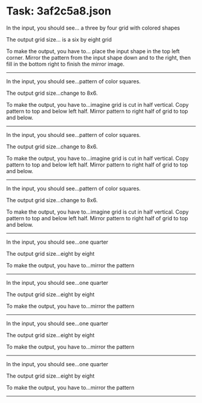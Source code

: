# Task: 3af2c5a8.json

In the input, you should see... a three by four grid with colored shapes

The output grid size... is a six by eight grid

To make the output, you have to... place the input shape in the top left corner. Mirror the pattern from the input shape down and to the right, then fill in the bottom right to finish the mirror image.

---

In the input, you should see...pattern of color squares.

The output grid size...change to 8x6.

To make the output, you have to...imagine grid is cut in half vertical. Copy pattern to top and below left half. Mirror pattern to right half of grid to top and below.

---

In the input, you should see...pattern of color squares.

The output grid size...change to 8x6.

To make the output, you have to...imagine grid is cut in half vertical. Copy pattern to top and below left half. Mirror pattern to right half of grid to top and below.

---

In the input, you should see...pattern of color squares.

The output grid size...change to 8x6.

To make the output, you have to...imagine grid is cut in half vertical. Copy pattern to top and below left half. Mirror pattern to right half of grid to top and below.

---

In the input, you should see...one quarter

The output grid size...eight by eight

To make the output, you have to...mirror the pattern

---

In the input, you should see...one quarter

The output grid size...eight by eight

To make the output, you have to...mirror the pattern

---

In the input, you should see...one quarter

The output grid size...eight by eight

To make the output, you have to...mirror the pattern

---

In the input, you should see...one quarter

The output grid size...eight by eight

To make the output, you have to...mirror the pattern

---

